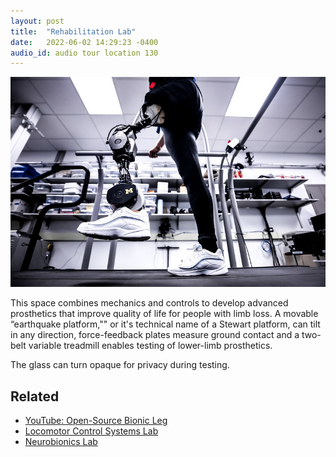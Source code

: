 ```yaml
---
layout: post
title:  "Rehabilitation Lab"
date:   2022-06-02 14:29:23 -0400
audio_id: audio tour location 130
---
```

![Open-source bionic leg](/assets/images/130-rehab-lab.jpg)

This space combines mechanics and controls to develop advanced prosthetics that improve quality of life for people with limb loss. A movable “earthquake platform,"" or it's technical name of a Stewart platform, can tilt in any direction, force-feedback plates measure ground contact and a two-belt variable treadmill enables testing of lower-limb prosthetics.

The glass can turn opaque for privacy during testing.



## Related
* [YouTube: Open-Source Bionic Leg](https://www.youtube.com/watch?v=Rqla0u813r8)
* [Locomotor Control Systems Lab](https://web.eecs.umich.edu/locolab/)
* [Neurobionics Lab](https://neurobionics.robotics.umich.edu)
